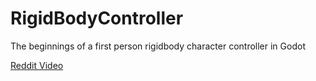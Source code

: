 # RigidBodyController
The beginnings of a first person rigidbody character controller in Godot

[Reddit Video](https://www.reddit.com/r/godot/comments/grxg1e/physics_based_character_controller/)
